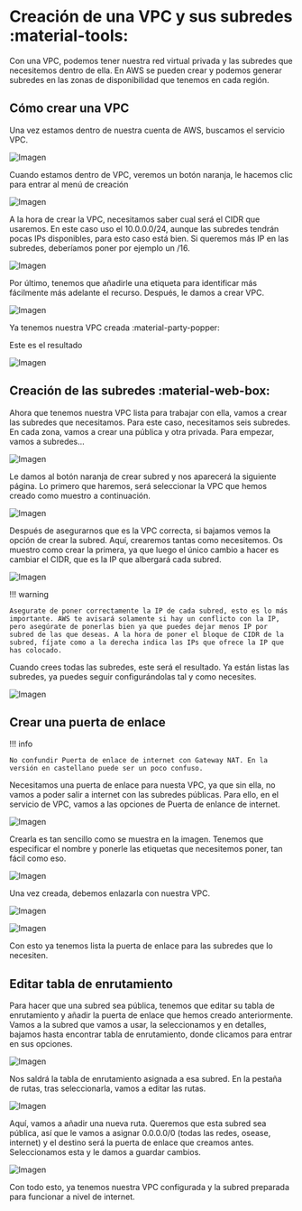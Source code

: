 # Creación de una VPC y sus subredes :material-tools:
Con una VPC, podemos tener nuestra red virtual privada y las subredes que necesitemos dentro de ella. En AWS se pueden crear y podemos generar subredes en las zonas de disponibilidad que tenemos en cada región. 

## Cómo crear una VPC
Una vez estamos dentro de nuestra cuenta de AWS, buscamos el servicio VPC.

![Imagen](../Recursos/VPC/VPC0.png)

Cuando estamos dentro de VPC, veremos un botón naranja, le hacemos clic para entrar al menú de creación

![Imagen](../Recursos/VPC/VPC0-1.png)

A la hora de crear la VPC, necesitamos saber cual será el CIDR que usaremos. En este caso uso el 10.0.0.0/24, aunque las subredes tendrán pocas IPs disponibles, para esto caso está bien. Si queremos más IP en las subredes, deberíamos poner por ejemplo un /16.

![Imagen](../Recursos/VPC/VPC1.png)

Por último, tenemos que añadirle una etiqueta para identificar más fácilmente más adelante el recurso. Después, le damos a crear VPC.

![Imagen](../Recursos/VPC/VPC2.png)

Ya tenemos nuestra VPC creada :material-party-popper:

Este es el resultado

![Imagen](../Recursos/VPC/VPC3.png)

## Creación de las subredes :material-web-box:

Ahora que tenemos nuestra VPC lista para trabajar con ella, vamos a crear las subredes que necesitamos. Para este caso, necesitamos seis subredes. En cada zona, vamos a crear una pública y otra privada. Para empezar, vamos a subredes...

![Imagen](../Recursos/VPC/VPCSubred0.png)

Le damos al botón naranja de crear subred y nos aparecerá la siguiente página. Lo primero que haremos, será seleccionar la VPC que hemos creado como muestro a continuación.

![Imagen](../Recursos/VPC/VPCSubred1.png)

Después de asegurarnos que es la VPC correcta, si bajamos vemos la opción de crear la subred. Aquí, crearemos tantas como necesitemos. Os muestro como crear la primera, ya que luego el único cambio a hacer es cambiar el CIDR, que es la IP que albergará cada subred.

![Imagen](../Recursos/VPC/VPCSubred2.png)

!!! warning

    Asegurate de poner correctamente la IP de cada subred, esto es lo más importante. AWS te avisará solamente si hay un conflicto con la IP, pero asegúrate de ponerlas bien ya que puedes dejar menos IP por subred de las que deseas. A la hora de poner el bloque de CIDR de la subred, fíjate como a la derecha indica las IPs que ofrece la IP que has colocado.

Cuando crees todas las subredes, este será el resultado. Ya están listas las subredes, ya puedes seguir configurándolas tal y como necesites. 

![Imagen](../Recursos/VPC/VPCSubred3.png)

## Crear una puerta de enlace

!!! info

    No confundir Puerta de enlace de internet con Gateway NAT. En la versión en castellano puede ser un poco confuso.


Necesitamos una puerta de enlace para nuesta VPC, ya que sin ella, no vamos a poder salir a internet con las subredes públicas. Para ello, en el servicio de VPC, vamos a las opciones de Puerta de enlance de internet.

![Imagen](../Recursos/VPC/PuertaEnlace0.png)

Crearla es tan sencillo como se muestra en la imagen. Tenemos que especificar el nombre y ponerle las etiquetas que necesitemos poner, tan fácil como eso.

![Imagen](../Recursos/VPC/PuertaEnlace1.png)

Una vez creada, debemos enlazarla con nuestra VPC.

![Imagen](../Recursos/VPC/PuertaEnlace2.png)

![Imagen](../Recursos/VPC/PuertaEnlace3.png)

Con esto ya tenemos lista la puerta de enlace para las subredes que lo necesiten.

## Editar tabla de enrutamiento

Para hacer que una subred sea pública, tenemos que editar su tabla de enrutamiento y añadir la puerta de enlace que hemos creado anteriormente. Vamos a la subred que vamos a usar, la seleccionamos y en detalles, bajamos hasta encontrar tabla de enrutamiento, donde clicamos para entrar en sus opciones.

![Imagen](../Recursos/VPC/TablaEnruta0.png)

Nos saldrá la tabla de enrutamiento asignada a esa subred. En la pestaña de rutas, tras seleccionarla, vamos a editar las rutas.

![Imagen](../Recursos/VPC/TablaEnruta1.png)

Aquí, vamos a añadir una nueva ruta. Queremos que esta subred sea pública, así que le vamos a asignar 0.0.0.0/0 (todas las redes, osease, internet) y el destino será la puerta de enlace que creamos antes. Seleccionamos esta y le damos a guardar cambios.

![Imagen](../Recursos/VPC/TablaEnruta2.png)

Con todo esto, ya tenemos nuestra VPC configurada y la subred preparada para funcionar a nivel de internet. 